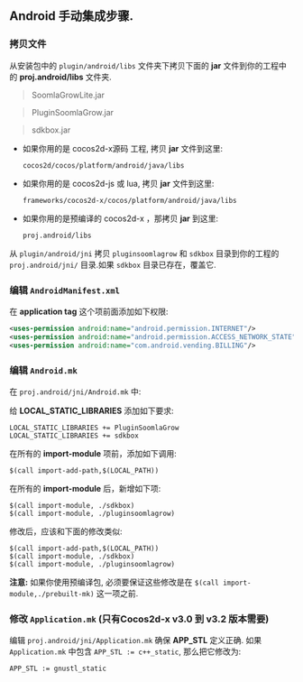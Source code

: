 ## Android 手动集成步骤.

### 拷贝文件
从安装包中的 `plugin/android/libs` 文件夹下拷贝下面的 __jar__ 文件到你的工程中的 __proj.android/libs__ 文件夹.

> SoomlaGrowLite.jar

> PluginSoomlaGrow.jar

> sdkbox.jar


* 如果你用的是 cocos2d-x源码 工程, 拷贝 __jar__ 文件到这里:

  ```
  cocos2d/cocos/platform/android/java/libs
  ```

* 如果你用的是 cocos2d-js 或 lua, 拷贝 __jar__ 文件到这里:

  ```
  frameworks/cocos2d-x/cocos/platform/android/java/libs
  ```

* 如果你用的是预编译的 cocos2d-x ，那拷贝 __jar__ 到这里:

  ```
  proj.android/libs
  ```

从 `plugin/android/jni` 拷贝 `pluginsoomlagrow` 和 `sdkbox` 目录到你的工程的 `proj.android/jni/` 目录.如果 `sdkbox` 目录已存在，覆盖它.

### 编辑 `AndroidManifest.xml`
在 __application tag__ 这个项前面添加如下权限:
```xml
<uses-permission android:name="android.permission.INTERNET"/>
<uses-permission android:name="android.permission.ACCESS_NETWORK_STATE" />
<uses-permission android:name="com.android.vending.BILLING"/>
```

### 编辑 `Android.mk`
在 `proj.android/jni/Android.mk` 中:

给 __LOCAL_STATIC_LIBRARIES__ 添加如下要求:
```
LOCAL_STATIC_LIBRARIES += PluginSoomlaGrow
LOCAL_STATIC_LIBRARIES += sdkbox
```

在所有的 __import-module__ 项前，添加如下调用:
```
$(call import-add-path,$(LOCAL_PATH))
```

在所有的 __import-module__ 后，新增如下项:
```
$(call import-module, ./sdkbox)
$(call import-module, ./pluginsoomlagrow)
```

修改后，应该和下面的修改类似:
```
$(call import-add-path,$(LOCAL_PATH))
$(call import-module, ./sdkbox)
$(call import-module, ./pluginsoomlagrow)
```

  __注意:__ 如果你使用预编译包, 必须要保证这些修改是在 `$(call import-module,./prebuilt-mk)` 这一项之前.

### 修改 `Application.mk` (只有Cocos2d-x v3.0 到 v3.2 版本需要)
编辑 `proj.android/jni/Application.mk` 确保 __APP_STL__ 定义正确. 如果 `Application.mk` 中包含 `APP_STL := c++_static`, 那么把它修改为:
```
APP_STL := gnustl_static
```
